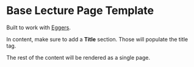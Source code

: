 # Base Lecture Page Template 

Built to work with [Eggers](http://mottaquikarim.github.io/eggers2.0/).

In content, make sure to add a **Title** section. Those will populate the title tag.

The rest of the content will be rendered as a single page.
